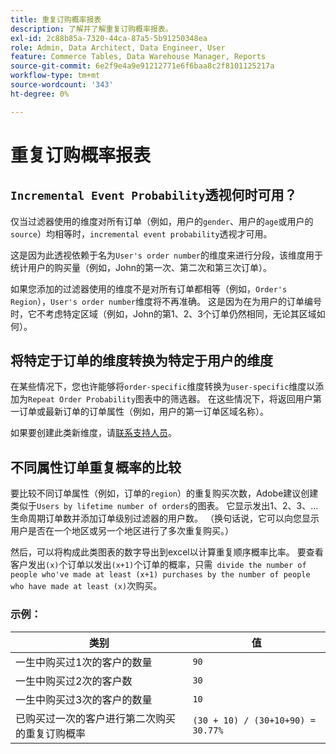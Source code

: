 ```yaml
---
title: 重复订购概率报表
description: 了解并了解重复订购概率报表。
exl-id: 2c88b85a-7320-44ca-87a5-5b91250348ea
role: Admin, Data Architect, Data Engineer, User
feature: Commerce Tables, Data Warehouse Manager, Reports
source-git-commit: 6e2f9e4a9e91212771e6f6baa8c2f8101125217a
workflow-type: tm+mt
source-wordcount: '343'
ht-degree: 0%

---
```


# 重复订购概率报表

## `Incremental Event Probability`透视何时可用？

仅当过滤器使用的维度对所有订单（例如，用户的`gender`、用户的`age`或用户的`source`）均相等时，`incremental event probability`透视才可用。

这是因为此透视依赖于名为`User's order number`的维度来进行分段，该维度用于统计用户的购买量（例如，John的第一次、第二次和第三次订单）。

如果您添加的过滤器使用的维度不是对所有订单都相等（例如，`Order's Region`），`User's order number`维度将不再准确。 这是因为在为用户的订单编号时，它不考虑特定区域（例如，John的第1、2、3个订单仍然相同，无论其区域如何）。

## 将特定于订单的维度转换为特定于用户的维度

在某些情况下，您也许能够将`order-specific`维度转换为`user-specific`维度以添加为`Repeat Order Probability`图表中的筛选器。 在这些情况下，将返回用户第一订单或最新订单的订单属性（例如，用户的第一订单区域名称）。

如果要创建此类新维度，请[联系支持人员](https://experienceleague.adobe.com/docs/commerce-knowledge-base/kb/troubleshooting/miscellaneous/mbi-service-policies.html)。

## 不同属性订单重复概率的比较

要比较不同订单属性（例如，订单的`region`）的重复购买次数，Adobe建议创建类似于`Users by lifetime number of orders`的图表。 它显示发出1、2、3、...生命周期订单数并添加订单级别过滤器的用户数。 （换句话说，它可以向您显示用户是否在一个地区或另一个地区进行了多次重复购买。）

然后，可以将构成此类图表的数字导出到excel以计算重复顺序概率比率。 要查看客户发出`(x)`个订单以发出`(x+1)`个订单的概率，只需` divide the number of people who've made at least (x+1) purchases by the number of people who have made at least (x)`次购买。

### 示例：

| 类别 | 值 |
|---|---|
| 一生中购买过1次的客户的数量 | `90` |
| 一生中购买过2次的客户数 | `30` |
| 一生中购买过3次的客户的数量 | `10` |
| 已购买过一次的客户进行第二次购买的重复订购概率 | `(30 + 10) / (30+10+90) = 30.77%` |
